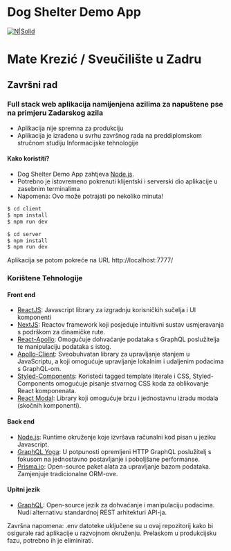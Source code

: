# Dog Shelter Demo App

[![N|Solid](https://cldup.com/dTxpPi9lDf.thumb.png)](https://nodesource.com/products/nsolid)

# Mate Krezić / Sveučilište u Zadru
## Završni rad
###  Full stack web aplikacija namijenjena azilima za napuštene pse na primjeru Zadarskog azila 

  - Aplikacija nije spremna za produkciju
  - Aplikacija je izrađena u svrhu završnog rada na preddiplomskom stručnom studiju Informacijske tehnologije


#### Kako koristiti?

   - Dog Shelter Demo App zahtjeva [Node.js](https://nodejs.org/).
   - Potrebno je istovremeno pokrenuti klijentski i serverski dio aplikacije u zasebnim terminalima
   - Napomena: Ovo može potrajati po nekoliko minuta!

```sh
$ cd client
$ npm install
$ npm run dev
```

```sh
$ cd server
$ npm install
$ npm run dev
```

Aplikacija se potom pokreće na URL http://localhost:7777/

### Korištene Tehnologije
#### Front end
* [ReactJS](https://reactjs.org/): Javascript library za izgradnju korisničkih sučelja i UI komponenti
* [NextJS](https://nextjs.org/): Reactov framework koji posjeduje intuitivni sustav usmjeravanja s podrškom za dinamičke rute.
* [React-Apollo](https://github.com/apollographql/react-apollo): Omogućuje dohvaćanje podataka s GraphQL poslužitelja te manipulaciju podataka s istog.
* [Apollo-Client](https://www.apollographql.com/docs/react/api/core/ApolloClient/): Sveobuhvatan library za upravljanje stanjem u JavaScriptu, a koji omogućuje upravljanje lokalnim i udaljenim podacima s GraphQL-om.
* [Styled-Components](https://www.styled-components.com/): Koristeći tagged template literale i CSS, Styled-Components omogućuje pisanje stvarnog CSS koda za oblikovanje React komponenata.
* [React Modal](https://www.npmjs.com/package/react-modal): Library koji omogućuje brzu i jednostavnu izradu modala (skočnih komponenti).

#### Back end

* [Node.js](https://nodejs.org/): Runtime okruženje koje izvršava računalni kod pisan u jeziku Javascript.  
* [GraphQL Yoga](https://www.npmjs.com/package/graphql-yoga): U potpunosti opremljeni HTTP GraphQL poslužitelj s fokusom na jednostavno postavljanje i poboljšane performanse.
* [Prisma.io](https://www.prisma.io/): Open-source paket alata za upravljanje bazom podataka. Zamjenjuje tradicionalne ORM-ove.

#### Upitni jezik

* [GraphQL](https://graphql.org/): Open-source jezik za dohvaćanje i manipulaciju podacima. Nudi alternativu standardnoj REST arhitekturi API-ja.

Završna napomena: .env datoteke uključene su u ovaj repozitorij kako bi osigurale rad aplikacije u razvojnom okruženju. Prelaskom u produkcijsku fazu, potrebno ih je eliminirati.
